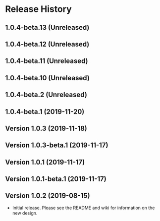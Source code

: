 # Release History

## 1.0.4-beta.13 (Unreleased)


## 1.0.4-beta.12 (Unreleased)


## 1.0.4-beta.11 (Unreleased)


## 1.0.4-beta.10 (Unreleased)


## 1.0.4-beta.2 (Unreleased)

## 1.0.4-beta.1 (2019-11-20)

## Version 1.0.3 (2019-11-18)

## Version 1.0.3-beta.1 (2019-11-17)

## Version 1.0.1 (2019-11-17)

## Version 1.0.1-beta.1 (2019-11-17)

## Version 1.0.2 (2019-08-15)
- Initial release. Please see the README and wiki for information on the new design.
